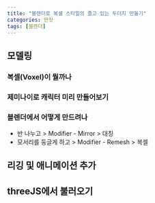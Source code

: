 ```yaml
---
title: "블렌더로 복셀 스타일의 졸고 있는 두더지 만들기"
categories: 딴짓
tags: [블렌더]
---
```


## 모델링
### 복셀(Voxel)이 뭘까나
### 제미나이로 캐릭터 미리 만들어보기
### 블렌더에서 어떻게 만드려나
- 반 나누고 > Modifier - Mirror > 대칭
- 모서리를 둥글게 하고 > Modifier - Remesh > 복셀

## 리깅 및 애니메이션 추가

## threeJS에서 불러오기 
